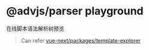# @advjs/parser playground

在线脚本语法解析树预览

> Can refer [vue-next/packages/template-explorer](https://github.com/vuejs/vue-next/blob/master/packages/template-explorer/)
